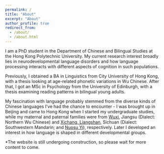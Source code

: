 ```yaml
---
permalink: /
title: "About"
excerpt: "About"
author_profile: true
redirect_from: 
  - /about/
  - /about.html
---
```


I am a PhD student in the Department of Chinese and Bilingual Studies at the Hong Kong Polytechnic University. My current research interest broadly lies in neurodevelopmental language disorders and how language processing interacts with different aspects of cognition in such populations.

Previously, I obtained a BA in Linguistics from City University of Hong Kong, with a thesis looking at age-related phonetic variations in Wu Chinese. After that, I got an MSc in Psychology from the University of Edinburgh, with a thesis examining reading patterns in bilingual young adults.

My fascination with language probably stemmed from the diverse kinds of Chinese languages I've had the chance to encounter - I was brought up in Beijing and came to Hong Kong when I started my undergraduate studies, while my maternal and paternal families were from [Wuxi](https://www.britannica.com/place/Wuxi), Jiangsu (Dialect: Northern Wu Chinese) and [Xichang, Liangshan](https://en.wikipedia.org/wiki/Liangshan_Yi_Autonomous_Prefecture), Sichuan (Dialect: Southwestern Mandarin; and [Nuosu Yi](https://en.wikipedia.org/wiki/Nuosu_language)), respectively. Later I developed an interest in how language is shaped in different developmental groups.

*The website is still undergoing construction, so please wait for more content to come.
